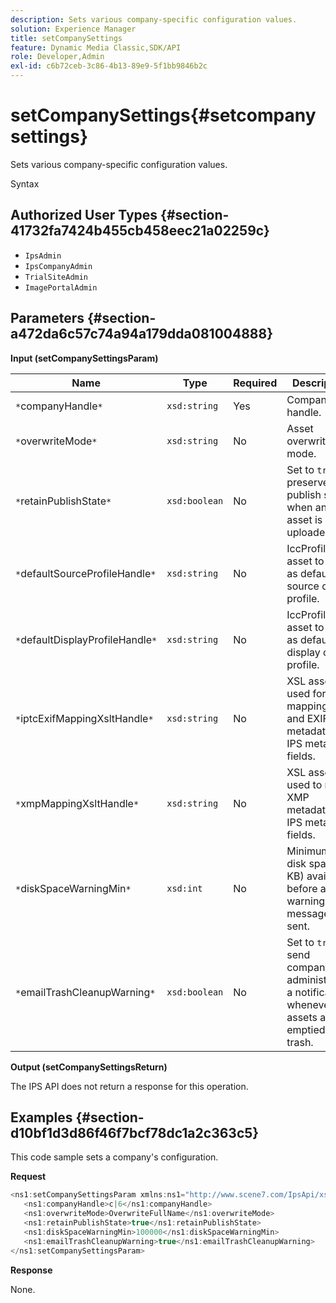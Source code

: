 ```yaml
---
description: Sets various company-specific configuration values.
solution: Experience Manager
title: setCompanySettings
feature: Dynamic Media Classic,SDK/API
role: Developer,Admin
exl-id: c6b72ceb-3c86-4b13-89e9-5f1bb9846b2c
---
```

# setCompanySettings{#setcompanysettings}

Sets various company-specific configuration values.

 Syntax 

## Authorized User Types {#section-41732fa7424b455cb458eec21a02259c}

* `IpsAdmin` 
* `IpsCompanyAdmin` 
* `TrialSiteAdmin` 
* `ImagePortalAdmin`

## Parameters {#section-a472da6c57c74a94a179dda081004888}

**Input (setCompanySettingsParam)** 

|  Name  | Type  | Required  | Description  |
|---|---|---|---|
|  `*`companyHandle`*`  | `xsd:string`  | Yes  | Company handle.  |
|  `*`overwriteMode`*`  | `xsd:string`  | No  | Asset overwrite mode.  |
|  `*`retainPublishState`*`  | `xsd:boolean`  | No  |Set to `true` to preserve the publish state when an asset is re-uploaded.  |
|  `*`defaultSourceProfileHandle`*`  | `xsd:string`  | No  | IccProfile asset to use as default source color profile.  |
|  `*`defaultDisplayProfileHandle`*`  | `xsd:string`  | No  | IccProfile asset to use as default display color profile.  |
|  `*`iptcExifMappingXsltHandle`*`  | `xsd:string`  | No  | XSL asset used for mapping IPTC and EXIF metadata to IPS metadata fields.  |
|  `*`xmpMappingXsltHandle`*`  | `xsd:string`  | No  | XSL asset used to map XMP metadata to IPS metadata fields.  |
|  `*`diskSpaceWarningMin`*`  | `xsd:int`  | No  | Minimum free disk space (in KB) available before a warning message is sent.  |
|  `*`emailTrashCleanupWarning`*`  | `xsd:boolean`  | No  |Set to `true` to send company administrators a notification whenever assets are emptied from trash.  |

**Output (setCompanySettingsReturn)**

The IPS API does not return a response for this operation.

## Examples {#section-d10bf1d3d86f46f7bcf78dc1a2c363c5}

This code sample sets a company's configuration.

**Request** 

```java
<ns1:setCompanySettingsParam xmlns:ns1="http://www.scene7.com/IpsApi/xsd/2008-01-15">
   <ns1:companyHandle>c|6</ns1:companyHandle>
   <ns1:overwriteMode>OverwriteFullName</ns1:overwriteMode>
   <ns1:retainPublishState>true</ns1:retainPublishState>
   <ns1:diskSpaceWarningMin>100000</ns1:diskSpaceWarningMin>
   <ns1:emailTrashCleanupWarning>true</ns1:emailTrashCleanupWarning>
</ns1:setCompanySettingsParam>
```

**Response**

None.
